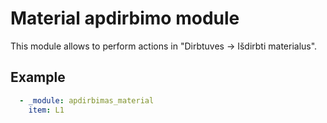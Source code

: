 # Material apdirbimo module

This module allows to perform actions in "Dirbtuves -> Išdirbti materialus".

## Example

```yaml
  - _module: apdirbimas_material
    item: L1
```

